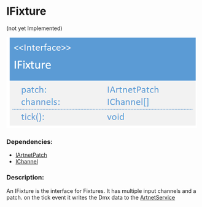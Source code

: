 # IFixture
(not yet Implemented)  

![IFixture](./assets/IFixture_v2.png)

### Dependencies:  
- [IArtnetPatch](./IArtnetPatch.md)
- [IChannel](./IChannel.md)

### Description:
An IFixture is the interface for Fixtures. It has multiple input channels and a patch. on the tick event it writes the Dmx data to the [ArtnetService](./ArtnetService.md)